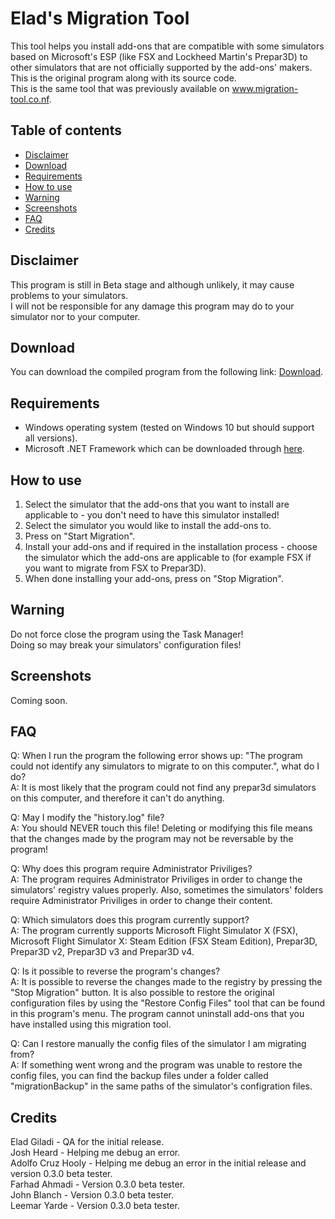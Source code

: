 # Elad's Migration Tool
This tool helps you install add-ons that are compatible with some simulators based on Microsoft's ESP (like FSX and Lockheed Martin's Prepar3D) to other simulators that are not officially supported by the add-ons' makers.  
This is the original program along with its source code.  
This is the same tool that was previously available on www.migration-tool.co.nf.

## Table of contents
- [Disclaimer](#disclaimer)
- [Download](#download)
- [Requirements](#requirements)
- [How to use](#how-to-use)
- [Warning](#warning)
- [Screenshots](#screenshots)
- [FAQ](#faq)
- [Credits](#credits)

## Disclaimer
This program is still in Beta stage and although unlikely, it may cause problems to your simulators.  
I will not be responsible for any damage this program may do to your simulator nor to your computer.

## Download
You can download the compiled program from the following link: [Download](https://github.com/eladcn/migration_tool/raw/master/MigrationTool.exe).

## Requirements
* Windows operating system (tested on Windows 10 but should support all versions).
* Microsoft .NET Framework which can be downloaded through [here](https://www.microsoft.com/en-us/download/details.aspx?id=17851).

## How to use
1. Select the simulator that the add-ons that you want to install are applicable to - you don't need to have this simulator installed!
2. Select the simulator you would like to install the add-ons to.
3. Press on "Start Migration".
4. Install your add-ons and if required in the installation process - choose the simulator which the add-ons are applicable to (for example FSX if you want to migrate from FSX to Prepar3D).
5. When done installing your add-ons, press on "Stop Migration".

## Warning
Do not force close the program using the Task Manager!  
Doing so may break your simulators' configuration files!

## Screenshots
Coming soon.

## FAQ
Q: When I run the program the following error shows up: "The program could not identify any simulators to migrate to on this computer.", what do I do?  
A: It is most likely that the program could not find any prepar3d simulators on this computer, and therefore it can't do anything.

Q: May I modify the "history.log" file?  
A: You should NEVER touch this file! Deleting or modifying this file means that the changes made by the program may not be reversable by the program!

Q: Why does this program require Administrator Priviliges?  
A: The program requires Administrator Priviliges in order to change the simulators' registry values properly.
   Also, sometimes the simulators' folders require Administrator Priviliges in order to change their content.

Q: Which simulators does this program currently support?  
A: The program currently supports Microsoft Flight Simulator X (FSX), Microsoft Flight Simulator X: Steam Edition (FSX Steam Edition), Prepar3D, Prepar3D v2, Prepar3D v3 and Prepar3D v4.

Q: Is it possible to reverse the program's changes?  
A: It is possible to reverse the changes made to the registry by pressing the "Stop Migration" button.
   It is also possible to restore the original configuration files by using the "Restore Config Files" tool that can be found in this program's menu.
   The program cannot uninstall add-ons that you have installed using this migration tool.

Q: Can I restore manually the config files of the simulator I am migrating from?  
A: If something went wrong and the program was unable to restore the config files, you can find the backup files under a folder called "migrationBackup"
   in the same paths of the simulator's configration files.

## Credits
Elad Giladi - QA for the initial release.  
Josh Heard - Helping me debug an error.  
Adolfo Cruz Hooly - Helping me debug an error in the initial release and version 0.3.0 beta tester.  
Farhad Ahmadi - Version 0.3.0 beta tester.  
John Blanch - Version 0.3.0 beta tester.  
Leemar Yarde - Version 0.3.0 beta tester.
